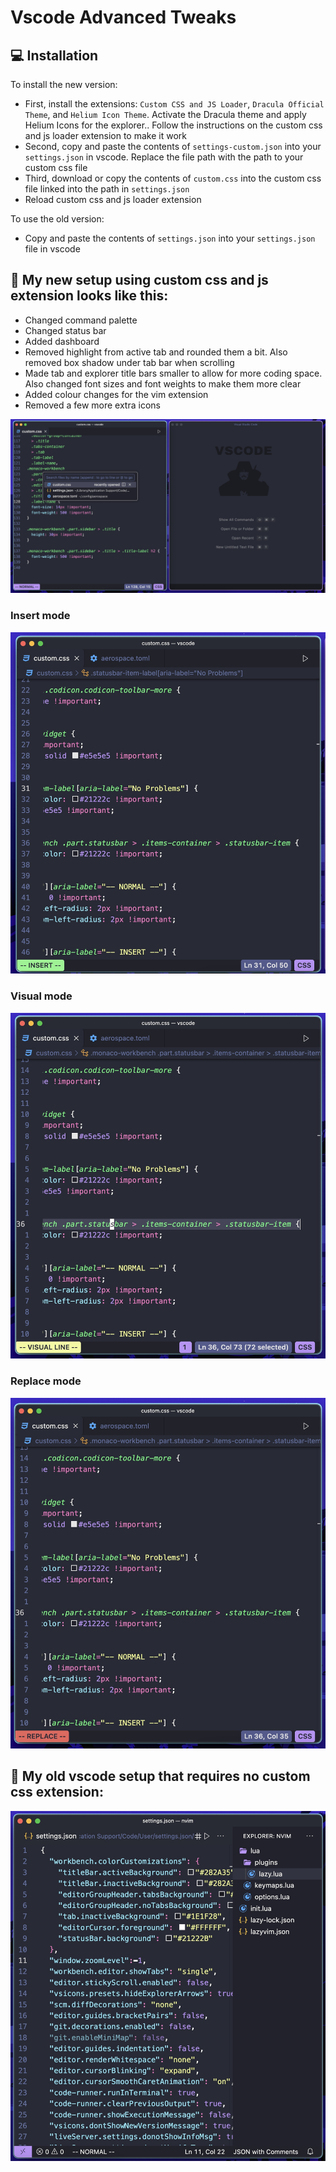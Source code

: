 # Vscode Advanced Tweaks

## 💻 Installation
To install the new version:
- First, install the extensions: `Custom CSS and JS Loader`, `Dracula Official Theme`, and `Helium Icon Theme`. Activate the Dracula theme and apply Helium Icons for the explorer.. Follow the instructions on the custom css and js loader extension to make it work
- Second, copy and paste the contents of `settings-custom.json` into your `settings.json` in vscode. Replace the file path with the path to your custom css file
- Third, download or copy the contents of `custom.css` into the custom css file linked into the path in `settings.json`
- Reload custom css and js loader extension

To use the old version:
- Copy and paste the contents of `settings.json` into your `settings.json` file in vscode


## 🎨 My new setup using custom css and js extension looks like this:
- Changed command palette
- Changed status bar
- Added dashboard
- Removed highlight from active tab and rounded them a bit. Also removed box shadow under tab bar when scrolling
- Made tab and explorer title bars smaller to allow for more coding space. Also changed font sizes and font weights to make them more clear
- Added colour changes for the vim extension
- Removed a few more extra icons 
  
![Picture of my new updated setup](assets/vscode-normal.jpg)

### Insert mode
![Picture of vscode in insert mode using vim extension](assets/vscode-insert.jpg)

### Visual mode
![Picture of vscode in visual mode using vim extension](assets/vscode-visual.jpg)

### Replace mode
![Picture of vscode in replace mode using vim extension](assets/vscode-replace.jpg)

## 👴 My old vscode setup that requires no custom css extension: 
![Picture of my setup](assets/vscode.setup.jpg)


